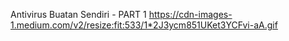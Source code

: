 Antivirus Buatan Sendiri - PART 1
https://cdn-images-1.medium.com/v2/resize:fit:533/1*2J3ycm851UKet3YCFvi-aA.gif